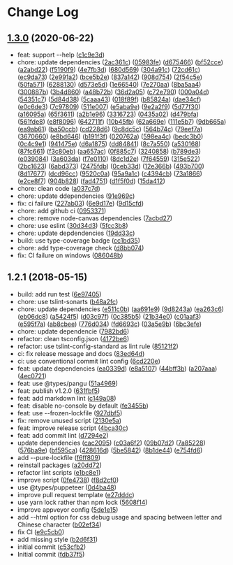 # Change Log

## [1.3.0](https://github.com/plantain-00/markdown_to_pdf/compare/v1.2.1...v1.3.0) (2020-06-22)
  
* feat: support --help ([c1c9e3d](https://github.com/plantain-00/markdown_to_pdf/commit/c1c9e3d0085a1607a90a1383287a8bdc1bb6c586))
* chore: update dependencies ([2ac361c](https://github.com/plantain-00/markdown_to_pdf/commit/2ac361c4c08598bd465708970ddfb2faa550d1f2)) ([05983fe](https://github.com/plantain-00/markdown_to_pdf/commit/05983fe5e398422976d939b4c8feab73169fc414)) ([d675466](https://github.com/plantain-00/markdown_to_pdf/commit/d6754663a0f2746e11f519a52765db11ea58a29f)) ([bf52cce](https://github.com/plantain-00/markdown_to_pdf/commit/bf52cce6db59b4e43002c7de0a3e2ae3235db890)) ([a2abd22](https://github.com/plantain-00/markdown_to_pdf/commit/a2abd228a633df45bf9e18bcc82ed90a9a6a2225)) ([f5190f9](https://github.com/plantain-00/markdown_to_pdf/commit/f5190f93611ea73fbe575b011dd0d5f65d5da735)) ([4e7fb3d](https://github.com/plantain-00/markdown_to_pdf/commit/4e7fb3dd06522ad14ed5c578f9ec10fb5b9261be)) ([680d569](https://github.com/plantain-00/markdown_to_pdf/commit/680d5692d1ba97ebc52b8b75cb13911caaddb942)) ([304a91c](https://github.com/plantain-00/markdown_to_pdf/commit/304a91c639c44e413d5037ac60804f9272dd1840)) ([72cd61c](https://github.com/plantain-00/markdown_to_pdf/commit/72cd61c18a659d155fc69a037461244933ed54bb)) ([ec9da73](https://github.com/plantain-00/markdown_to_pdf/commit/ec9da7371b2b286af28ded43831555914960ee43)) ([2e991a2](https://github.com/plantain-00/markdown_to_pdf/commit/2e991a264a5f1c61937ae4dcfed6e8b5cdc75589)) ([bce5b2e](https://github.com/plantain-00/markdown_to_pdf/commit/bce5b2ee00e5eee012761525ddaba998e9cf8b8b)) ([837a142](https://github.com/plantain-00/markdown_to_pdf/commit/837a14265590eb13d7dd389af597919547880a6b)) ([908d754](https://github.com/plantain-00/markdown_to_pdf/commit/908d754203f970cd7a5ad26308f4c4a92148c2b7)) ([2f54c5e](https://github.com/plantain-00/markdown_to_pdf/commit/2f54c5eb51d90f336f52e1dab27fd83578daf6d2)) ([50fa571](https://github.com/plantain-00/markdown_to_pdf/commit/50fa571eca3821dfda8f845c59c59976e5fccb24)) ([6288130](https://github.com/plantain-00/markdown_to_pdf/commit/62881302d51233249d3dd644ab63ece6a8e48817)) ([d573e5d](https://github.com/plantain-00/markdown_to_pdf/commit/d573e5da1246e624ec49f301c27a1c9975265a39)) ([1e66540](https://github.com/plantain-00/markdown_to_pdf/commit/1e665405295c007746faa429e998ab6d40f73ea4)) ([7e270aa](https://github.com/plantain-00/markdown_to_pdf/commit/7e270aa67ec0c7754b1ef659ff094fa498e0b9ef)) ([8ba5aa4](https://github.com/plantain-00/markdown_to_pdf/commit/8ba5aa4b5d2813c27a4716abbda356edabc7e8c4)) ([300887b](https://github.com/plantain-00/markdown_to_pdf/commit/300887b76df9b49639872f178fdc3c098c19bd0c)) ([3b4d860](https://github.com/plantain-00/markdown_to_pdf/commit/3b4d860d9903bef7be20a33729424519e71d9f78)) ([a48b72b](https://github.com/plantain-00/markdown_to_pdf/commit/a48b72bcf10c294e19b0b3ad775fe2769ed33f5b)) ([36d2a05](https://github.com/plantain-00/markdown_to_pdf/commit/36d2a0583d517709560ef6fb1cde6f181a2ae7d5)) ([c72e790](https://github.com/plantain-00/markdown_to_pdf/commit/c72e7908d1e80243330828878f46c9b6d6378188)) ([000a04d](https://github.com/plantain-00/markdown_to_pdf/commit/000a04df643e8ce35308a7a9ccc045ed58bc291d)) ([54351c7](https://github.com/plantain-00/markdown_to_pdf/commit/54351c76dac67d3d639e2fb38cdec779db800217)) ([5d84d38](https://github.com/plantain-00/markdown_to_pdf/commit/5d84d381fc5b7ae494d255d54a79c4118a7e961e)) ([5caaa43](https://github.com/plantain-00/markdown_to_pdf/commit/5caaa43d68e88c0def1fff0478733193cf4ec03c)) ([018f89f](https://github.com/plantain-00/markdown_to_pdf/commit/018f89fb097c36f4680dacba1c517f2aea435f82)) ([b85824a](https://github.com/plantain-00/markdown_to_pdf/commit/b85824a19750e22208653bb809cc85642dfce61b)) ([dae34cf](https://github.com/plantain-00/markdown_to_pdf/commit/dae34cf9eb3c40841df3fa59246d5e34fc8ab44f)) ([e0c6de3](https://github.com/plantain-00/markdown_to_pdf/commit/e0c6de3e9b35c99cca1843aa0b9f9530f0c968a1)) ([7c97809](https://github.com/plantain-00/markdown_to_pdf/commit/7c97809174437f693b0f829ca95a3569f1209eb7)) ([511e007](https://github.com/plantain-00/markdown_to_pdf/commit/511e0073b58a7d0173893256d11504e648032e8f)) ([e5aba9e](https://github.com/plantain-00/markdown_to_pdf/commit/e5aba9e78168818707abd098a6b650a02f14f597)) ([9e2a2f9](https://github.com/plantain-00/markdown_to_pdf/commit/9e2a2f9ebe8e57247c70f1aa0c8268655416b4cc)) ([5d77f30](https://github.com/plantain-00/markdown_to_pdf/commit/5d77f3089af66cc4d4a585a7170752877bdcd764)) ([a16095a](https://github.com/plantain-00/markdown_to_pdf/commit/a16095ae1c9d7a6fae189675d870c6030aa0830f)) ([65f3611](https://github.com/plantain-00/markdown_to_pdf/commit/65f361193833546fe48b2c2c61c676cd4a2ee008)) ([a2b1e96](https://github.com/plantain-00/markdown_to_pdf/commit/a2b1e961da39a77d11c1f18ae8ad8706e13f9585)) ([3316723](https://github.com/plantain-00/markdown_to_pdf/commit/33167233b09498601a2caf487bc58649dc5c09ec)) ([0435a02](https://github.com/plantain-00/markdown_to_pdf/commit/0435a029bf43bc267bba748a7de5b21ad77009df)) ([d479bfa](https://github.com/plantain-00/markdown_to_pdf/commit/d479bfa8c36a27a3dd76e6e92bcf34bf79f777cd)) ([561fde8](https://github.com/plantain-00/markdown_to_pdf/commit/561fde8655235e98105c11a7fd53090e9ab8cbae)) ([e8f8096](https://github.com/plantain-00/markdown_to_pdf/commit/e8f80969ed7257017c370a7a31d19902a740d6c9)) ([642711f](https://github.com/plantain-00/markdown_to_pdf/commit/642711f888ecc33ec4956726f9f8f5648b4d4918)) ([10b45fb](https://github.com/plantain-00/markdown_to_pdf/commit/10b45fb5732b3d4886d4a02e7c0992c99c80ab47)) ([62a669e](https://github.com/plantain-00/markdown_to_pdf/commit/62a669e419d3d4b4ff5a586806aba9a9ed91b110)) ([111e5b7](https://github.com/plantain-00/markdown_to_pdf/commit/111e5b77efdb15fae29ff405689313045367890a)) ([9db665a](https://github.com/plantain-00/markdown_to_pdf/commit/9db665a292a752b06ec6ac737eb485b94250f436)) ([ea9ab61](https://github.com/plantain-00/markdown_to_pdf/commit/ea9ab61ac5796a8d6b0e570dbe2042e3b7077401)) ([ba50ccb](https://github.com/plantain-00/markdown_to_pdf/commit/ba50ccb382f6418f0a13018eb5cead62e87dc62b)) ([cd228d6](https://github.com/plantain-00/markdown_to_pdf/commit/cd228d69b7e1576522f251ad4c649ae67e6632ed)) ([9c8dc5c](https://github.com/plantain-00/markdown_to_pdf/commit/9c8dc5caa790787594c33b2499c698d52ea316ec)) ([564b74c](https://github.com/plantain-00/markdown_to_pdf/commit/564b74ca1ea3ed5c2fbab0957fe0180a46559655)) ([79eef7a](https://github.com/plantain-00/markdown_to_pdf/commit/79eef7a60414218375f58fa0a37015f9b41b482d)) ([3670660](https://github.com/plantain-00/markdown_to_pdf/commit/3670660e78d45d6bbccba0d70e4169fdf347320f)) ([e8bd646](https://github.com/plantain-00/markdown_to_pdf/commit/e8bd6460755bfa01b79a436c73ec1cf6475c1a79)) ([b191f3f](https://github.com/plantain-00/markdown_to_pdf/commit/b191f3f5f8d9abdd91874b9e4227f21f59a68dd3)) ([020762a](https://github.com/plantain-00/markdown_to_pdf/commit/020762ac9ed083e34b6799b89fa94a319b8a11c4)) ([598ea4c](https://github.com/plantain-00/markdown_to_pdf/commit/598ea4c1343fa90a3a147779e2a70df3b7dfd40b)) ([bedc3b0](https://github.com/plantain-00/markdown_to_pdf/commit/bedc3b0518da97e0f63480ae187d3e7e149b39eb)) ([0c4c9e1](https://github.com/plantain-00/markdown_to_pdf/commit/0c4c9e1598849e018f2b3e7323bf00aef42d1b62)) ([941475e](https://github.com/plantain-00/markdown_to_pdf/commit/941475ec44e4564d4154267d1d7ab227bc93253b)) ([d6a1875](https://github.com/plantain-00/markdown_to_pdf/commit/d6a1875d86422eea42eefb1815ff050cfd13d404)) ([dd84841](https://github.com/plantain-00/markdown_to_pdf/commit/dd84841624902054550ca715e885bfa83f4722eb)) ([8c7a550](https://github.com/plantain-00/markdown_to_pdf/commit/8c7a55099de3e78a67043308181a29da1e16018e)) ([a530168](https://github.com/plantain-00/markdown_to_pdf/commit/a530168a5dcd87fbf224a9b88428345e2dbed9f7)) ([87fc661](https://github.com/plantain-00/markdown_to_pdf/commit/87fc661143043d0e5bf95fc9dfa47839aef521c2)) ([f3c80eb](https://github.com/plantain-00/markdown_to_pdf/commit/f3c80eb6482a1bca1d41f55e66a8325725004a3d)) ([aa657ac](https://github.com/plantain-00/markdown_to_pdf/commit/aa657ac2264ea2ef41b6a155c237a96fc5f98e74)) ([0f885c7](https://github.com/plantain-00/markdown_to_pdf/commit/0f885c7bef66c585c5300c424c93ee9f3fb0c595)) ([3240858](https://github.com/plantain-00/markdown_to_pdf/commit/324085836bce2786cac9d55ff695e9850950a75e)) ([b789de3](https://github.com/plantain-00/markdown_to_pdf/commit/b789de3f7fa54c70e6992d42adb627ede3b8fe1b)) ([e039084](https://github.com/plantain-00/markdown_to_pdf/commit/e0390840f0c2c1d820b737e6ff5f70b993533f39)) ([3a603da](https://github.com/plantain-00/markdown_to_pdf/commit/3a603dafc3386d18157dc9f23681d1e772639be7)) ([f7e0110](https://github.com/plantain-00/markdown_to_pdf/commit/f7e011040881b65ac4955c4240fac88a68427887)) ([8dc1d2e](https://github.com/plantain-00/markdown_to_pdf/commit/8dc1d2e6d1b3ed6089ec645543c5af805d3f8ea0)) ([7f64559](https://github.com/plantain-00/markdown_to_pdf/commit/7f645590fc83c62fc80d9eba5111bac668a14d2f)) ([315e522](https://github.com/plantain-00/markdown_to_pdf/commit/315e522a4111da8033661e5f6f6187949c64b350)) ([2bc1623](https://github.com/plantain-00/markdown_to_pdf/commit/2bc16230e592361faa941ed5320fc34be69ad225)) ([6abd373](https://github.com/plantain-00/markdown_to_pdf/commit/6abd373c18cbb9f72de6bab01d09294fff9966da)) ([2475fdb](https://github.com/plantain-00/markdown_to_pdf/commit/2475fdbc56a7dc4ec1133a6b5587a0895813698b)) ([0ceb33d](https://github.com/plantain-00/markdown_to_pdf/commit/0ceb33dad5b454a5a83c0cd65180449df9a9101f)) ([12e366b](https://github.com/plantain-00/markdown_to_pdf/commit/12e366b2230629987b8d5b84104005fc1e5c06e1)) ([493b700](https://github.com/plantain-00/markdown_to_pdf/commit/493b7002a67dbeded84b8e00c09cbbfdd5828102)) ([8d17677](https://github.com/plantain-00/markdown_to_pdf/commit/8d17677d7c9b8d5d8b7046472f6205780832356e)) ([dcd96cc](https://github.com/plantain-00/markdown_to_pdf/commit/dcd96cca2e8d93b71af8dce91be549fea5b65bd6)) ([9520c0a](https://github.com/plantain-00/markdown_to_pdf/commit/9520c0a4811d155113d70da57a3ea11bc0b1bd01)) ([95a9a1c](https://github.com/plantain-00/markdown_to_pdf/commit/95a9a1c18d5c174da37d28580c6d77813971b239)) ([c4394cb](https://github.com/plantain-00/markdown_to_pdf/commit/c4394cba6ed723de9ba6b4f56408e278fd939957)) ([73a1866](https://github.com/plantain-00/markdown_to_pdf/commit/73a1866d4493a87e1ec3485bcf6290c176ec7452)) ([e2ce8f7](https://github.com/plantain-00/markdown_to_pdf/commit/e2ce8f723e172e897b69d097da9670431ba1717b)) ([904b828](https://github.com/plantain-00/markdown_to_pdf/commit/904b828e5a28e127ae10d1dec5ece17d6bbcd410)) ([fad4751](https://github.com/plantain-00/markdown_to_pdf/commit/fad475134754b032de3d54c5a94ee79e1641cd12)) ([d1f5f0d](https://github.com/plantain-00/markdown_to_pdf/commit/d1f5f0dfdb7568bd4c092bb4b915f25e8f5bbb26)) ([15da412](https://github.com/plantain-00/markdown_to_pdf/commit/15da412098cb7e979ba1e323b0110137a23a879e))
* chore: clean code ([a037c7d](https://github.com/plantain-00/markdown_to_pdf/commit/a037c7d7b48ab119d189fade81f93b5da7c5b278))
* chore: update ddependencies ([91e969c](https://github.com/plantain-00/markdown_to_pdf/commit/91e969ca452f2bc5f2a275a5da3ba91a78c2a6b0))
* fix: ci failure ([227ab03](https://github.com/plantain-00/markdown_to_pdf/commit/227ab0390cbd55d5ef297f51f20e16b0b9bcf8e1)) ([6e9d17e](https://github.com/plantain-00/markdown_to_pdf/commit/6e9d17e4617bced6b760c9b30089e0308dab6744)) ([9d15cfd](https://github.com/plantain-00/markdown_to_pdf/commit/9d15cfd42f38e662421b97e3fd7fb0e49c9a8ea2))
* chore: add github ci ([0953371](https://github.com/plantain-00/markdown_to_pdf/commit/0953371887b1f3ae51bc749c40d9170f23401aee))
* chore: remove node-canvas dependencies ([7acbd27](https://github.com/plantain-00/markdown_to_pdf/commit/7acbd2743e694d76d0124f981501e4e71f806b14))
* chore: use eslint ([30d34d3](https://github.com/plantain-00/markdown_to_pdf/commit/30d34d3c95e414abdf4357882241ff36a3a99dbc)) ([5fcc3b8](https://github.com/plantain-00/markdown_to_pdf/commit/5fcc3b80b64a034872cec77ee1b0bb58cdc32329))
* chore: update depdendencies ([19dd33c](https://github.com/plantain-00/markdown_to_pdf/commit/19dd33c49ac275a2290610d1257f9bb90de7e40c))
* build: use type-coverage badge ([cc1bd35](https://github.com/plantain-00/markdown_to_pdf/commit/cc1bd355dfd7c201ad3fea6bc8a9ea80ca8c94e2))
* chore: add type-coverage check ([d8bb074](https://github.com/plantain-00/markdown_to_pdf/commit/d8bb074c5cf0675518defbfb3b56552e43d2392b))
* fix: CI failure on windows ([086048b](https://github.com/plantain-00/markdown_to_pdf/commit/086048b40ada1c5f0747b23777f10ec6e8eed546))

## 1.2.1 (2018-05-15)
  
* build: add run test ([6e97405](https://github.com/plantain-00/markdown_to_pdf/commit/6e9740525cc891c9603534422e991539e5e65a63))
* chore: use tslint-sonarts ([b48a2fc](https://github.com/plantain-00/markdown_to_pdf/commit/b48a2fc29ca4772f5516a9e22d0ce4eef8acb399))
* chore: update dependencies ([e511c0b](https://github.com/plantain-00/markdown_to_pdf/commit/e511c0b0e511cfd734b754d98f76a7b402fa569d)) ([aa691e9](https://github.com/plantain-00/markdown_to_pdf/commit/aa691e9caf9a8bf4ec35dfdba417e1b0c6ac2c79)) ([9d8243a](https://github.com/plantain-00/markdown_to_pdf/commit/9d8243acb34d28b49f0c7c52944b72bf46cbbcc4)) ([ea263c6](https://github.com/plantain-00/markdown_to_pdf/commit/ea263c69e690c57c04b94bcc12102aeab726a1a1)) ([eb06dc8](https://github.com/plantain-00/markdown_to_pdf/commit/eb06dc81d52306d7208bca82a2006fbc8a17e91d)) ([a5424f5](https://github.com/plantain-00/markdown_to_pdf/commit/a5424f5fd52e3e2fb905e6ce39f05ae1726ff2be)) ([d03c97f](https://github.com/plantain-00/markdown_to_pdf/commit/d03c97f65a63a9570480bebff67420a32daf91ff)) ([0c385b5](https://github.com/plantain-00/markdown_to_pdf/commit/0c385b55b365620a9cbb3e760bc3ad865184d553)) ([21b34e0](https://github.com/plantain-00/markdown_to_pdf/commit/21b34e06b2d5293c047d38520fe97f3d7255d8cb)) ([c01aaf3](https://github.com/plantain-00/markdown_to_pdf/commit/c01aaf3559badc8f99e25e1c4bdf96bdd4294633)) ([e595f7a](https://github.com/plantain-00/markdown_to_pdf/commit/e595f7af2408ec903e3cd7dd9fa481effc876f4f)) ([ab8cbee](https://github.com/plantain-00/markdown_to_pdf/commit/ab8cbeef25192be8bee48ffd232c1564eccec1d0)) ([776d034](https://github.com/plantain-00/markdown_to_pdf/commit/776d034a93771ad23df485fb05f6df4fa8f49db8)) ([fd6693c](https://github.com/plantain-00/markdown_to_pdf/commit/fd6693c8202eb7ef639c0e606288d4f26cab169b)) ([03a5e9b](https://github.com/plantain-00/markdown_to_pdf/commit/03a5e9b40fd8d213268c553387fe02fe43d0eb90)) ([6bc3efe](https://github.com/plantain-00/markdown_to_pdf/commit/6bc3efe24661e534e17e0f4e5274537902e793e9))
* chore: update dependencie ([7982bd6](https://github.com/plantain-00/markdown_to_pdf/commit/7982bd68b20fca0b327495dabe16eb275b5972fc))
* refactor: clean tsconfig.json ([4172be6](https://github.com/plantain-00/markdown_to_pdf/commit/4172be650aecbc882ad73026907e0367360c3d04))
* refactor: use tslint-config-standard as lint rule ([85121f2](https://github.com/plantain-00/markdown_to_pdf/commit/85121f28df67ae8e4f2fc21686da5ba0f1def0de))
* ci: fix release message and docs ([83ed64d](https://github.com/plantain-00/markdown_to_pdf/commit/83ed64d22570a02f13d15a55a7a3c7d198b30abc))
* ci: use conventional commit lint config ([6cd220e](https://github.com/plantain-00/markdown_to_pdf/commit/6cd220e75a567a699596dba4faf5360075f51629))
* feat: update dependencies ([ea0339d](https://github.com/plantain-00/markdown_to_pdf/commit/ea0339df43ffd853979a1b0e4e144dd930889605)) ([e8a5107](https://github.com/plantain-00/markdown_to_pdf/commit/e8a5107dce7bbd1af30cdb1889f999cae44b6c01)) ([44bff3b](https://github.com/plantain-00/markdown_to_pdf/commit/44bff3b01a4c6002299b106e988722a3f4d87e6b)) ([a207aaa](https://github.com/plantain-00/markdown_to_pdf/commit/a207aaa257e7881bc8be198d8ff82774aeaad237)) ([4ec0721](https://github.com/plantain-00/markdown_to_pdf/commit/4ec0721a1d10be4273a892ff0e6ad39695ed674c))
* feat: use @types/pangu ([51a4969](https://github.com/plantain-00/markdown_to_pdf/commit/51a4969b1d46f41f77be31b780f8086a1e1954a4))
* feat: publish v1.2.0 ([631fbf5](https://github.com/plantain-00/markdown_to_pdf/commit/631fbf548565a1895994197470f8e22f6cb9b5de))
* feat: add markdown lint ([c149a08](https://github.com/plantain-00/markdown_to_pdf/commit/c149a08385df93432a5c804362dd2720caf3566f))
* feat: disable no-console by default ([fe3455b](https://github.com/plantain-00/markdown_to_pdf/commit/fe3455b215936e660ec8435b73028a551f857572))
* feat: use --frozen-lockfile ([927dbf5](https://github.com/plantain-00/markdown_to_pdf/commit/927dbf51e464cf44260ae098c93b5faee0c78c76))
* fix: remove unused script ([2130e5a](https://github.com/plantain-00/markdown_to_pdf/commit/2130e5a4323ae47c4ea34618b12cbad8e5700fe4))
* feat: improve release script ([4bca30c](https://github.com/plantain-00/markdown_to_pdf/commit/4bca30c63edd63c503d6c1080f439504d5e9bb1b))
* feat: add commit lint ([d7294e2](https://github.com/plantain-00/markdown_to_pdf/commit/d7294e21d78a93b79b15f0f78ffeca05a9400bb7))
* update dependencies ([cac2095](https://github.com/plantain-00/markdown_to_pdf/commit/cac209563ee0707c5cec2815faaadae27f082c88)) ([c03a6f2](https://github.com/plantain-00/markdown_to_pdf/commit/c03a6f2a740dece8dcfa8b4b8119493502a623b6)) ([09b07d2](https://github.com/plantain-00/markdown_to_pdf/commit/09b07d2f11108859c31c571f53e2cf38d573ad85)) ([7a85228](https://github.com/plantain-00/markdown_to_pdf/commit/7a8522874bb1376b0e7936f9b703d67abd2e3f73)) ([576ba9e](https://github.com/plantain-00/markdown_to_pdf/commit/576ba9e945c5087ad6ea1493b9ea76e1d9d2728b)) ([bf595ca](https://github.com/plantain-00/markdown_to_pdf/commit/bf595cad1d983895014a8d581dbb57a1e9d02129)) ([428616d](https://github.com/plantain-00/markdown_to_pdf/commit/428616d0c6d02b476bfbc41663047f84a9717b92)) ([5be5842](https://github.com/plantain-00/markdown_to_pdf/commit/5be584203a928c000d1781d1d5b38f428f624737)) ([8b1de44](https://github.com/plantain-00/markdown_to_pdf/commit/8b1de442a4857bc9f65096e21f874809eb9e0228)) ([e754fd6](https://github.com/plantain-00/markdown_to_pdf/commit/e754fd6f620edd3c4930fcda8348db069fe0e58d))
* add --pure-lockfile ([f6ff809](https://github.com/plantain-00/markdown_to_pdf/commit/f6ff809bd1ea119c2ddcda8f422a3cf84bfbfdfb))
* reinstall packages ([a20dd72](https://github.com/plantain-00/markdown_to_pdf/commit/a20dd7242d3b2e2ae07612a981a36a0723edf469))
* refactor lint scripts ([e1bc8e1](https://github.com/plantain-00/markdown_to_pdf/commit/e1bc8e13491fa7d4771711345c7592328a5d7e8b))
* improve script ([0fe4738](https://github.com/plantain-00/markdown_to_pdf/commit/0fe473845ea6f2f33ba4165ee852956f9b7742cd)) ([f8d2cf0](https://github.com/plantain-00/markdown_to_pdf/commit/f8d2cf08c997a0704d06df28db03c6ee3826444e))
* use @types/puppeteer ([0d4ba48](https://github.com/plantain-00/markdown_to_pdf/commit/0d4ba487ad65fc45dfa447c43faca346380e9466))
* improve pull request template ([e27dddc](https://github.com/plantain-00/markdown_to_pdf/commit/e27dddccfaa85ec1d5a409a7c733696d3a244f99))
* use yarn lock rather than npm lock ([5608f14](https://github.com/plantain-00/markdown_to_pdf/commit/5608f14b6a47fddcdc4f5a81e743bed374ccbf89))
* improve appveyor config ([5de1e15](https://github.com/plantain-00/markdown_to_pdf/commit/5de1e15947bdfd5613b837cdcf47fc8df843a454))
* add --html option for css debug usage and spacing between letter and Chinese character ([b02ef34](https://github.com/plantain-00/markdown_to_pdf/commit/b02ef34f14b5f8f98002e3d502f685bcf08ae738))
* fix CI ([e9c5cb0](https://github.com/plantain-00/markdown_to_pdf/commit/e9c5cb01354e8b2addbf23947a6f8f27e2ded4fc))
* add missing style ([b2d6f31](https://github.com/plantain-00/markdown_to_pdf/commit/b2d6f318ea8968a2c78cd1c96f7783b855b7b97a))
* initial commit ([c53cfb2](https://github.com/plantain-00/markdown_to_pdf/commit/c53cfb24cfe4198233fe3ef1d539e1f025bfa058))
* Initial commit ([fdb37f5](https://github.com/plantain-00/markdown_to_pdf/commit/fdb37f515b4486b04227bc0d3eb64a8e7a0bc0d4))
